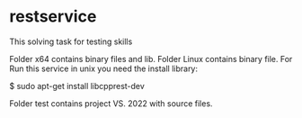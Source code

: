 # restservice
This solving task for testing skills

Folder x64 contains binary files and lib.
Folder Linux contains binary file. 
For Run this service in unix you need the install library:

$ sudo apt-get install libcpprest-dev

Folder test contains project VS. 2022 with source files.
